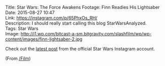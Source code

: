 Title: Star Wars: The Force Awakens Footage: Finn Readies His Lightsaber  
Date: 2015-08-27 10:47  
Link: https://instagram.com/p/65PhxOs_RH/  
Description: I should really start calling this blog StarWarsAnalyzed.  
Tags: Star Wars  
Image: http://i1.wp.com/bitcast-a-sm.bitgravity.com/slashfilm/wp/wp-content/images/finn-lightsaber-2.jpg  

Check out the [latest post][1] from the official Star Wars Instagram account.

(From [/Film][2])

[1]: https://instagram.com/p/65PhxOs_RH/ "The official Star Wars Instagram"
[2]: http://www.slashfilm.com/the-force-awakens-footage/ "Source post on /Film"